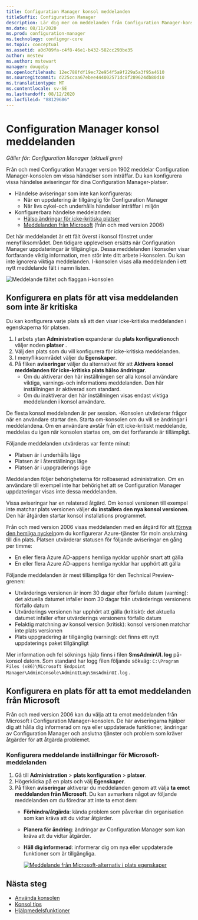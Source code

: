 ```yaml
---
title: Configuration Manager konsol meddelanden
titleSuffix: Configuration Manager
description: Lär dig mer om meddelanden från Configuration Manager-konsolen.
ms.date: 08/11/2020
ms.prod: configuration-manager
ms.technology: configmgr-core
ms.topic: conceptual
ms.assetid: a0d709fa-c4f8-46e1-b432-582cc293be35
author: mestew
ms.author: mstewart
manager: dougeby
ms.openlocfilehash: 12ec788fdf19ec72e954f5a9f229a5a3f95a4610
ms.sourcegitcommit: d225ccaa67ebee444002571dc8f289624db80d10
ms.translationtype: MT
ms.contentlocale: sv-SE
ms.lasthandoff: 08/12/2020
ms.locfileid: "88129686"
---
```

# <a name="configuration-manager-console-notifications"></a>Configuration Manager konsol meddelanden

*Gäller för: Configuration Manager (aktuell gren)*

<!--3556016, fka 1318035-->
Från och med Configuration Manager version 1902 meddelar Configuration Manager-konsolen om vissa händelser som inträffar. Du kan konfigurera vissa händelse aviseringar för dina Configuration Manager-platser.

- Händelse aviseringar som inte kan konfigureras:
   - När en uppdatering är tillgänglig för Configuration Manager
   - När livs cykel-och underhålls händelser inträffar i miljön
- Konfigurerbara händelse meddelanden:
   - [Hälso ändringar för icke-kritiska platser](#bkmk_noncrit)
   - [Meddelanden från Microsoft](#bkmk_msft) (från och med version 2006)

Det här meddelandet är ett fält överst i konsol fönstret under menyfliksområdet. Den tidigare upplevelsen ersätts när Configuration Manager uppdateringar är tillgängliga. Dessa meddelanden i konsolen visar fortfarande viktig information, men stör inte ditt arbete i-konsolen. Du kan inte ignorera viktiga meddelanden. I-konsolen visas alla meddelanden i ett nytt meddelande fält i namn listen.

![Meddelande fältet och flaggan i-konsolen](./media/1318035-notify-eval-version-expired.png)

## <a name="configure-a-site-to-show-non-critical-notifications"></a><a name="bkmk_noncrit"></a>Konfigurera en plats för att visa meddelanden som inte är kritiska

Du kan konfigurera varje plats så att den visar icke-kritiska meddelanden i egenskaperna för platsen.

1. I arbets ytan **Administration** expanderar du **plats konfiguration**och väljer noden **platser** .
1. Välj den plats som du vill konfigurera för icke-kritiska meddelanden.
1. I menyfliksområdet väljer du **Egenskaper**.
1. På fliken **aviseringar** väljer du alternativet för att **Aktivera konsol meddelanden för icke-kritiska plats hälso ändringar**.
   - Om du aktiverar den här inställningen ser alla konsol användare viktiga, varnings-och informations meddelanden. Den här inställningen är aktiverad som standard.  
   - Om du inaktiverar den här inställningen visas endast viktiga meddelanden i konsol användare.  

De flesta konsol meddelanden är per session. -Konsolen utvärderar frågor när en användare startar den. Starta om-konsolen om du vill se ändringar i meddelandena. Om en användare avstår från ett icke-kritiskt meddelande, meddelas du igen när konsolen startas om, om det fortfarande är tillämpligt.

Följande meddelanden utvärderas var femte minut:

- Platsen är i underhålls läge  
- Platsen är i återställnings läge  
- Platsen är i uppgraderings läge  

Meddelanden följer behörigheterna för rollbaserad administration. Om en användare till exempel inte har behörighet att se Configuration Manager uppdateringar visas inte dessa meddelanden.

Vissa aviseringar har en relaterad åtgärd. Om konsol versionen till exempel inte matchar plats versionen väljer **du installera den nya konsol versionen**. Den här åtgärden startar konsol installations programmet.

Från och med version 2006 visas meddelanden med en åtgärd för att [förnya den hemliga nyckeln](../deploy/configure/azure-services-wizard.md#bkmk_renew)om du konfigurerar Azure-tjänster för moln anslutning till din plats.<!--6386392--> Platsen utvärderar statusen för följande aviseringar en gång per timme:

- En eller flera Azure AD-appens hemliga nycklar upphör snart att gälla
- En eller flera Azure AD-appens hemliga nycklar har upphört att gälla

Följande meddelanden är mest tillämpliga för den Technical Preview-grenen:  

- Utvärderings versionen är inom 30 dagar efter förfallo datum (varning): det aktuella datumet infaller inom 30 dagar från utvärderings versionens förfallo datum  
- Utvärderings versionen har upphört att gälla (kritiskt): det aktuella datumet infaller efter utvärderings versionens förfallo datum  
- Felaktig matchning av konsol version (kritisk): konsol versionen matchar inte plats versionen  
- Plats uppgradering är tillgänglig (varning): det finns ett nytt uppdaterings paket tillgängligt  

Mer information och fel söknings hjälp finns i filen **SmsAdminUI. log** på-konsol datorn. Som standard har logg filen följande sökväg: `C:\Program Files (x86)\Microsoft Endpoint Manager\AdminConsole\AdminUILog\SmsAdminUI.log` .

## <a name="configure-a-site-to-receive-messages-from-microsoft"></a><a name="bkmk_msft"></a>Konfigurera en plats för att ta emot meddelanden från Microsoft
 <!--3953121-->

Från och med version 2006 kan du välja att ta emot meddelanden från Microsoft i Configuration Manager-konsolen. De här aviseringarna hjälper dig att hålla dig informerad om nya eller uppdaterade funktioner, ändringar av Configuration Manager och anslutna tjänster och problem som kräver åtgärder för att åtgärda problemet.

### <a name="configure-notification-settings-for-microsoft-messages"></a>Konfigurera meddelande inställningar för Microsoft-meddelanden

1. Gå till **Administration**  >  **plats konfiguration**  >  **platser**.
1. Högerklicka på en plats och välj **Egenskaper**.
1. På fliken **aviseringar** aktiverar du meddelanden genom att välja **ta emot meddelanden från Microsoft**. Du kan avmarkera något av följande meddelanden om du föredrar att inte ta emot dem:  
   - **Förhindra/åtgärda**: kända problem som påverkar din organisation som kan kräva att du vidtar åtgärder.
   - **Planera för ändring**: ändringar av Configuration Manager som kan kräva att du vidtar åtgärder.
   - **Håll dig informerad**: informerar dig om nya eller uppdaterade funktioner som är tillgängliga.

     [![Meddelande från Microsoft-alternativ i plats egenskaper](./media/3953121-microsoft-notifications.png)](./media/3953121-microsoft-notifications.png#lightbox)



## <a name="next-steps"></a>Nästa steg

- [Använda konsolen](admin-console.md)
- [Konsol tips](admin-console-tips.md)
- [Hjälpmedelsfunktioner](../../understand/accessibility-features.md)
